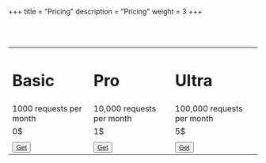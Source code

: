 +++
title = "Pricing"
description = "Pricing"
weight = 3
+++

<br>
<br>

<table>
  <tr>
    <td><h1>Basic</h1></td>
    <td><h1>Pro</h1></td>
    <td><h1>Ultra</h1></td>
  </tr>
  <tr>
    <td>1000 requests per month</td>
    <td>10,000 requests per month</td>
    <td>100,000 requests per month</td>
  </tr>
  <tr>
    <td>0$</td>
    <td>1$</td>
    <td>5$</td>
  </tr>
<tr>     <td></td>
    <td></td>
    <td></td>
</tr>
    <tr>
    <td><button><a href="https://rapidapi.com/url-to-pdf-url-to-pdf-default/api/url-to-pdf/pricing" target="_blank">Get</a></button></td>
    <td><button><a href="https://rapidapi.com/url-to-pdf-url-to-pdf-default/api/url-to-pdf/pricing" target="_blank">Get</a></button></td>
    <td><button><a href="https://rapidapi.com/url-to-pdf-url-to-pdf-default/api/url-to-pdf/pricing" target="_blank">Get</a></button></td>
  </tr>
</table>
